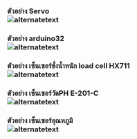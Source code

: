 <h3>ตัวอย่าง Servo</h><br/> 
<img src="https://www.img.in.th/images/95da1383c3f7a1fdc6c429d6a011cb35.jpg" alt="alternatetext" "style="width:500px;height:600px;" >  

<h3>ตัวอย่าง arduino32</h><br/> 
<img src="https://www.img.in.th/images/849af9d01d83b300c25d37d88352fc2e.jpg" alt="alternatetext" "style="width:500px;height:600px;">

<h3>ตัวอย่าง เซ็นเซอร์ชั่งน้ำหนัก load cell HX711</h><br/> 
<img src="https://www.img.in.th/images/6216ca21bcce51ac60891ce631e37443.jpg" alt="alternatetext" "style="width:500px;height:600px;">

<h3>ตัวอย่าง เซ็นเซอร์วัดPH E-201-C</h><br/> 
<img src="https://www.img.in.th/images/f0056a76b6438cac24c4c3afd243f1a7.jpg" alt="alternatetext" "style="width:500px;height:600px;">

<h3>ตัวอย่าง เซ็นเซอร์อุณหภูมิ</h><br/> 
<img src="https://www.img.in.th/images/06fd1f61ec707045ed459ba13afc77e4.jpg" alt="alternatetext" "style="width:500px;height:600px;">

